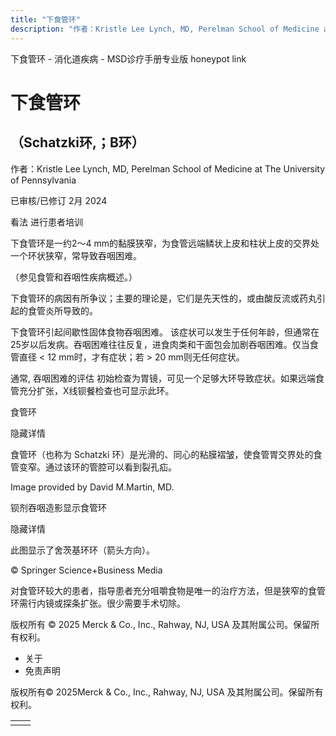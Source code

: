 ```yaml
---
title: "下食管环"
description: "作者：Kristle Lee Lynch, MD, Perelman School of Medicine at The University of Pennsylvania"
---
```


﻿下食管环 \- 消化道疾病 \- MSD诊疗手册专业版 honeypot link

# 下食管环

## （Schatzki环,；B环）

作者：Kristle Lee Lynch, MD, Perelman School of Medicine at The University of Pennsylvania

已审核/已修订 2月 2024

看法 进行患者培训

下食管环是一约2～4 mm的黏膜狭窄，为食管远端鳞状上皮和柱状上皮的交界处一个环状狭窄，常导致吞咽困难。

（参见食管和吞咽性疾病概述。）

下食管环的病因有所争议；主要的理论是，它们是先天性的，或由酸反流或药丸引起的食管炎所导致的。

下食管环引起间歇性固体食物吞咽困难。 该症状可以发生于任何年龄，但通常在25岁以后发病。吞咽困难往往反复，进食肉类和干面包会加剧吞咽困难。仅当食管直径 < 12 mm时，才有症状；若 > 20 mm则无任何症状。

通常, 吞咽困难的评估 初始检查为胃镜，可见一个足够大环导致症状。如果远端食管充分扩张，X线钡餐检查也可显示此环。

食管环



隐藏详情

食管环（也称为 Schatzki 环）是光滑的、同心的粘膜褶皱，使食管胃交界处的食管变窄。通过该环的管腔可以看到裂孔疝。

Image provided by David M.Martin, MD.

钡剂吞咽造影显示食管环



隐藏详情

此图显示了舍茨基环环（箭头方向）。

© Springer Science+Business Media

对食管环较大的患者，指导患者充分咀嚼食物是唯一的治疗方法，但是狭窄的食管环需行内镜或探条扩张。很少需要手术切除。



版权所有 © 2025
Merck & Co., Inc., Rahway, NJ, USA 及其附属公司。保留所有权利。

- 关于
- 免责声明

版权所有© 2025Merck & Co., Inc., Rahway, NJ, USA 及其附属公司。保留所有权利。

|     |     |
| --- | --- |
|  |  |